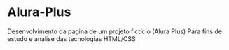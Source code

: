 # Alura-Plus
Desenvolvimento da pagina de um projeto fictício (Alura Plus) Para fins de estudo e analise das tecnologias HTML/CSS
